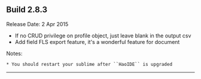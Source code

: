 Build 2.8.3
-----------
Release Date: 2 Apr 2015

* If no CRUD privilege on profile object, just leave blank in the output csv
* Add field FLS export feature, it's a wonderful feature for document

Notes:

    * You should restart your sublime after ``HaoIDE`` is upgraded
-----------